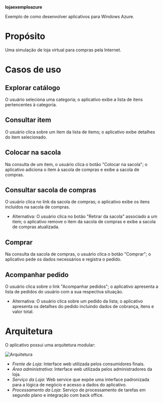 ﻿__lojaexemploazure__

Exemplo de como desenvolver aplicativos para Windows Azure.

Propósito
=========

Uma simulação de loja virtual para compras pela Internet.

Casos de uso
============

Explorar catálogo
-----------------

O usuário seleciona uma categoria; o aplicativo exibe a lista de itens pertencentes à categoria.

Consultar item
--------------

O usuário clica sobre um item da lista de items; o aplicativo exibe detalhes do item selecionado.

Colocar na sacola
-----------------

Na consulta de um item, o usuário clica o botão "Colocar na sacola"; o aplicativo adiciona o item à sacola de compras e exibe a sacola de compras.

Consultar sacola de compras
---------------------------

O usuário clica no link da sacola de compras; o aplicativo exibe os itens incluídos na sacola de compras.

* Alternativa: O usuário clica no botão "Retirar da sacola" associado a um item; o aplicativo remove o item da sacola de compras e exibe a sacola de compras atualizada.

Comprar
-------

Na consulta da sacola de compras, o usuário clica o botão "Comprar"; o aplicativo pede os dados necessários e registra o pedido.

Acompanhar pedido
-----------------

O usuário clica sobre o link "Acompanhar pedidos"; o aplicativo apresenta a lista de pedidos do usuário com a sua respectiva situação.

* Alternativa: O usuário clica sobre um pedido da lista; o aplicativo apresenta os detalhes do pedido incluindo dados de cobrança, itens e valor total.

Arquitetura
===========

O aplicativo possui uma arquitetura modular:

![Arquitetura](lojaexemploazure/raw/master/doc/Arquitetura.png)

* _Frente de Loja_: Interface web utilizada pelos consumidores finais.
* _Área administrativa_: Interface web utilizada pelos administradores da loja.
* _Serviço da Loja_: Web service que expõe uma interface padronizada para a lógica de negócio e acesso a dados do aplicativo.
* _Processamento da Loja_: Serviço de processamento de tarefas em segundo plano e integração com back office.
